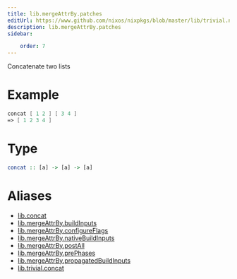 ```yaml
---
title: lib.mergeAttrBy.patches
editUrl: https://www.github.com/nixos/nixpkgs/blob/master/lib/trivial.nix#L111C12
description: lib.mergeAttrBy.patches
sidebar:

    order: 7
---
```


Concatenate two lists

# Example

```nix
concat [ 1 2 ] [ 3 4 ]
=> [ 1 2 3 4 ]
```

# Type

```haskell
concat :: [a] -> [a] -> [a]
```


# Aliases

- [lib.concat](./reference/lib/lib-concat)
- [lib.mergeAttrBy.buildInputs](./reference/lib/mergeAttrBy/lib-mergeAttrBy-buildInputs)
- [lib.mergeAttrBy.configureFlags](./reference/lib/mergeAttrBy/lib-mergeAttrBy-configureFlags)
- [lib.mergeAttrBy.nativeBuildInputs](./reference/lib/mergeAttrBy/lib-mergeAttrBy-nativeBuildInputs)
- [lib.mergeAttrBy.postAll](./reference/lib/mergeAttrBy/lib-mergeAttrBy-postAll)
- [lib.mergeAttrBy.prePhases](./reference/lib/mergeAttrBy/lib-mergeAttrBy-prePhases)
- [lib.mergeAttrBy.propagatedBuildInputs](./reference/lib/mergeAttrBy/lib-mergeAttrBy-propagatedBuildInputs)
- [lib.trivial.concat](./reference/lib/trivial/lib-trivial-concat)


